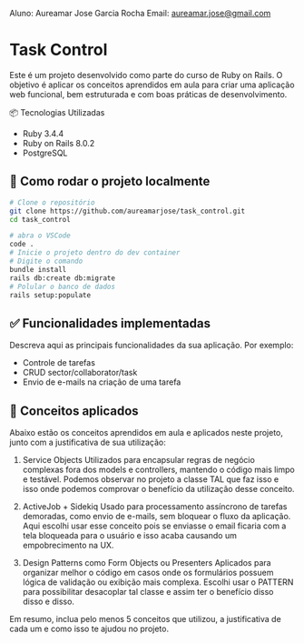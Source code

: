 Aluno: Aureamar Jose Garcia Rocha Email: aureamar.jose@gmail.com

# Task Control
Este é um projeto desenvolvido como parte do curso de Ruby on Rails. O objetivo é aplicar os conceitos aprendidos em aula para criar uma aplicação web funcional, bem estruturada e com boas práticas de desenvolvimento.

📦 Tecnologias Utilizadas
- Ruby 3.4.4
- Ruby on Rails 8.0.2
- PostgreSQL
  
## 🚀 Como rodar o projeto localmente

```bash
# Clone o repositório
git clone https://github.com/aureamarjose/task_control.git
cd task_control

# abra o VSCode
code .
# Inicie o projeto dentro do dev container
# Digite o comando
bundle install
rails db:create db:migrate 
# Polular o banco de dados
rails setup:populate
```

## ✅ Funcionalidades implementadas
Descreva aqui as principais funcionalidades da sua aplicação. Por exemplo:
- Controle de tarefas
- CRUD sector/collaborator/task
- Envio de e-mails na criação de uma tarefa

## 🧠 Conceitos aplicados
Abaixo estão os conceitos aprendidos em aula e aplicados neste projeto, junto com a justificativa de sua utilização:

1. Service Objects
Utilizados para encapsular regras de negócio complexas fora dos models e controllers, mantendo o código mais limpo e testável. Podemos observar no projeto a classe TAL que faz isso e isso onde podemos comprovar o benefício da utilização desse conceito.

2. ActiveJob + Sidekiq
Usado para processamento assíncrono de tarefas demoradas, como envio de e-mails, sem bloquear o fluxo da aplicação. Aqui escolhi usar esse conceito pois se enviasse o email ficaria com a tela bloqueada para o usuário e isso acaba causando um empobrecimento na UX.

3. Design Patterns como Form Objects ou Presenters
Aplicados para organizar melhor o código em casos onde os formulários possuem lógica de validação ou exibição mais complexa. Escolhi usar o PATTERN para possibilitar desacoplar tal classe e assim ter o benefício disso disso e disso.

Em resumo, inclua pelo menos 5 conceitos que utilizou, a justificativa de cada um e como isso te ajudou no projeto.

